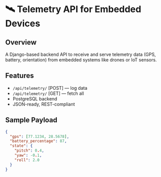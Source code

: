 # 🛰️ Telemetry API for Embedded Devices

## Overview
A Django-based backend API to receive and serve telemetry data (GPS, battery, orientation) from embedded systems like drones or IoT sensors.

## Features
- `/api/telemetry/` [POST] — log data
- `/api/telemetry/` [GET] — fetch all
- PostgreSQL backend
- JSON-ready, REST-compliant

## Sample Payload

```json
{
  "gps": [77.1234, 28.5678],
  "battery_percentage": 87,
  "state": {
    "pitch": 0.4,
    "yaw": -0.1,
    "roll": 2.0
  }
}
